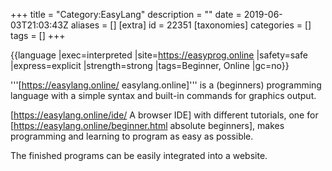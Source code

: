 +++
title = "Category:EasyLang"
description = ""
date = 2019-06-03T21:03:43Z
aliases = []
[extra]
id = 22351
[taxonomies]
categories = []
tags = []
+++

{{language
|exec=interpreted
|site=https://easyprog.online
|safety=safe
|express=explicit
|strength=strong
|tags=Beginner, Online
|gc=no}}

'''[https://easylang.online/ easylang.online]''' is a (beginners) programming language with a simple syntax and built-in commands for graphics output. 

[https://easylang.online/ide/ A browser IDE] with different tutorials, one for [https://easylang.online/beginner.html absolute beginners], makes programming and learning to program as easy as possible. 

The finished programs can be easily integrated into a website.
